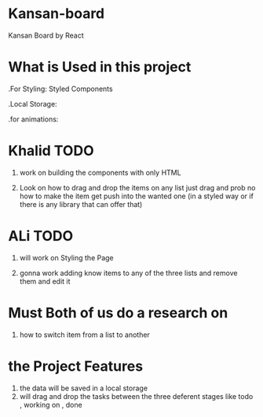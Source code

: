 # Kansan-board
Kansan Board by React

# What is Used in this project 

.For Styling: Styled Components

.Local Storage: 

.for animations:


# Khalid TODO
1. work on building the components with only HTML 

2. Look on how to drag and drop the items on any list just drag and prob no how to make the item get push into the wanted one (in a styled way or if there is any library that can offer that)

# ALi TODO
1. will work on Styling the Page

3. gonna work adding know items to any of the three lists and remove them and edit it 

# Must Both of us do a research on  

1. how to switch item from a list to another

# the Project Features

1. the data will be saved in a local storage 
2. will drag and drop the tasks between the three deferent stages like todo , working on , done 